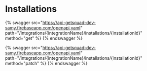 # Installations

{% swagger src="https://api-getsquad-dev-samy.firebaseapp.com/openapi.yaml" path="/integrations/{integrationName}/installations/{installationId}" method="get" %}
{% endswagger %}

{% swagger src="https://api-getsquad-dev-samy.firebaseapp.com/openapi.yaml" path="/integrations/{integrationName}/installations/{installationId}" method="patch" %}
{% endswagger %}
